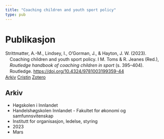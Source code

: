 ```yaml
---
title: "Coaching children and youth sport policy"
type: pub
---
```

<h1>Publikasjon</h1>
<article id="csl-bib-container-HZJTLZSU" class="csl-bib-container">
  <div class="csl-bib-body" style="line-height: 1.35; padding-left: 1em; text-indent:-1em;">
  <div class="csl-entry">Strittmatter, A.-M., Lindsey, I., O&#x2019;Gorman, J., &amp; Hayton, J. W. (2023). Coaching children and youth sport policy. I M. Toms &amp; R. Jeanes (Red.), <i>Routledge handbook of coaching children in sport</i> (s. 395&#x2013;404). Routledge. <a href="https://doi.org/10.4324/9781003199359-44">https://doi.org/10.4324/9781003199359-44</a></div>
</div>
  <div class="csl-bib-buttons">
    <a href="#taxonomy-article-HZJTLZSU" class="csl-bib-button">Arkiv</a>
    <a href="https://app.cristin.no/results/show.jsf?id=2130469" alt="Cristin URL" class="csl-bib-button">Cristin</a>
    <a href="http://zotero.org/groups/5022929/items/HZJTLZSU" alt="Zotero URL" class="csl-bib-button">Zotero</a>
  </div>
  <div id="csl-bib-meta-container-HZJTLZSU"></div>
</article>
<div id="csl-bib-meta-HZJTLZSU" class="csl-bib-meta">
  <article id="taxonomy-article-HZJTLZSU" class="taxonomy-article">
    <h1>Arkiv</h1>
    <ul>
      <li>Høgskolen i Innlandet</li>
      <li>Handelshøgskolen Innlandet - Fakultet for økonomi og samfunnsvitenskap</li>
      <li>Institutt for organisasjon, ledelse, styring</li>
      <li>2023</li>
      <li>Mars</li>
    </ul>
  </article>
</div>

